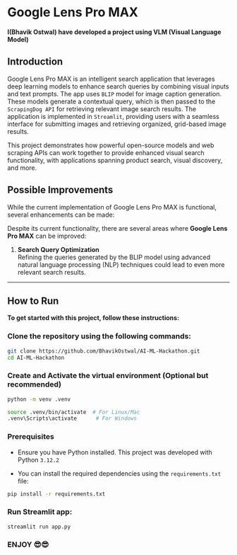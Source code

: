 # Google Lens Pro MAX
**I(Bhavik Ostwal) have developed a project using VLM (Visual Language Model)**

## Introduction
Google Lens Pro MAX is an intelligent search application that leverages deep learning models to enhance search queries by combining visual inputs and text prompts. The app uses `BLIP` model for image caption generation. These models generate a contextual query, which is then passed to the `ScrapingDog API` for retrieving relevant image search results. The application is implemented in `Streamlit`, providing users with a seamless interface for submitting images and retrieving organized, grid-based image results.

This project demonstrates how powerful open-source models and web scraping APIs can work together to provide enhanced visual search functionality, with applications spanning product search, visual discovery, and more.

## Possible Improvements
While the current implementation of Google Lens Pro MAX is functional, several enhancements can be made:

Despite its current functionality, there are several areas where **Google Lens Pro MAX** can be improved:

1. **Search Query Optimization**  
   Refining the queries generated by the BLIP model using advanced natural language processing (NLP) techniques could lead to even more relevant search results.

-----

## How to Run
**To get started with this project, follow these instructions:**


### Clone the repository using the following commands:
``` bash
git clone https://github.com/BhavikOstwal/AI-ML-Hackathon.git
cd AI-ML-Hackathon
```


### Create and Activate the virtual environment (Optional but recommended)
``` bash
python -m venv .venv
```
``` bash
source .venv/bin/activate  # For Linux/Mac
.venv\Scripts\activate      # For Windows
```

### Prerequisites
- Ensure you have Python installed. This project was developed with Python `3.12.2`

- You can install the required dependencies using the `requirements.txt` file:

```bash
pip install -r requirements.txt
```
### Run Streamlit app:
```
streamlit run app.py
```
### ENJOY 😎😎